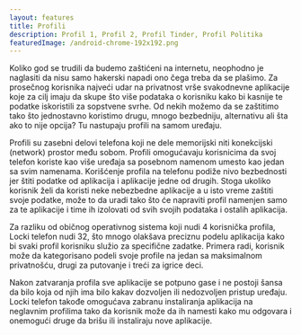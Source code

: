 ```yaml
---
layout: features
title: Profili
description: Profil 1, Profil 2, Profil Tinder, Profil Politika
featuredImage: /android-chrome-192x192.png
---
```


Koliko god se trudili da budemo zaštićeni na internetu, neophodno je naglasiti da nisu samo hakerski napadi ono čega treba da se plašimo. Za prosečnog korisnika najveći udar na privatnost vrše svakodnevne aplikacije koje za cilj imaju da skupe što više podataka o korisniku kako bi kasnije te podatke iskoristili za sopstvene svrhe. Od nekih možemo da se zaštitimo tako što jednostavno koristimo drugu, mnogo bezbedniju, alternativu ali šta ako to nije opcija? Tu nastupaju profili na samom uređaju.

Profili su zasebni delovi telefona koji ne dele memorijski niti konekcijski (network) prostor među sobom. Profili omogućavaju korisnicima da svoj telefon koriste kao više uređaja sa posebnom namenom umesto kao jedan sa svim namenama. Korišćenje profila na telefonu podiže nivo bezbednosti jer štiti podatke od aplikacija i aplikacije jedne od drugih. Stoga ukoliko korisnik želi da koristi neke nebezbedne aplikacije a u isto vreme zaštiti svoje podatke, može to da uradi tako što će napraviti profil namenjen samo za te aplikacije i time ih izolovati od svih svojih podataka i ostalih aplikacija.

Za razliku od običnog operativnog sistema koji nudi 4 korisnička profila, Locki telefon nudi 32, što mnogo olakšava preciznu podelu aplikacija kako bi svaki profil korisniku služio za specifične zadatke. Primera radi, korisnik može da kategorisano podeli svoje profile na jedan sa maksimalnom privatnošću, drugi za putovanje i treći za igrice deci.

Nakon zatvaranja profila sve aplikacije se potpuno gase i ne postoji šansa da bilo koja od njih ima bilo kakav dozvoljen ili nedozvoljen pristup uređaju. Locki telefon takođe omogućava zabranu instaliranja aplikacija na neglavnim profilima tako da korisnik može da ih namesti kako mu odgovara i onemogući druge da brišu ili instaliraju nove aplikacije.
